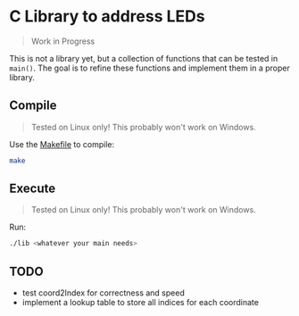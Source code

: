 # C Library to address LEDs 

> Work in Progress

This is not a library yet, but a collection of functions that can be tested in `main()`. The goal is to refine these functions and implement them in a proper library.

## Compile

> Tested on Linux only! This probably won't work on Windows.

Use the [Makefile](./Makefile) to compile:

```bash
make
```

## Execute

> Tested on Linux only! This probably won't work on Windows.

Run: 

```bash
./lib <whatever your main needs>
```

## TODO

- test coord2Index for correctness and speed
- implement a lookup table to store all indices for each coordinate
